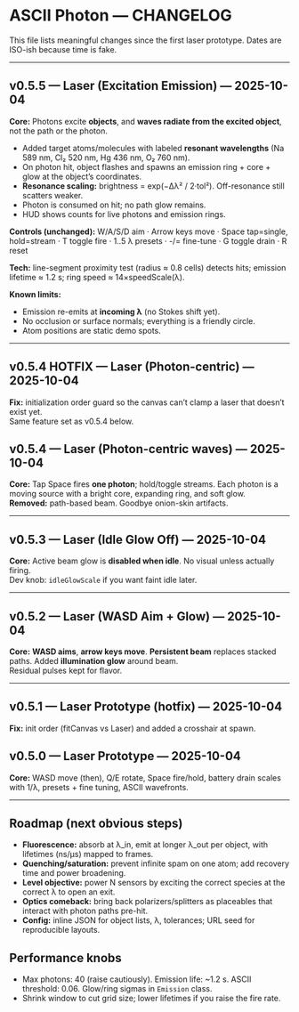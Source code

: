 # ASCII Photon — CHANGELOG

This file lists meaningful changes since the first laser prototype. Dates are ISO-ish because time is fake.

---

## v0.5.5 — Laser (Excitation Emission) — 2025-10-04
**Core:** Photons excite **objects**, and **waves radiate from the excited object**, not the path or the photon.

- Added target atoms/molecules with labeled **resonant wavelengths** (Na 589 nm, Cl₂ 520 nm, Hg 436 nm, O₂ 760 nm).
- On photon hit, object flashes and spawns an emission ring + core + glow at the object’s coordinates.
- **Resonance scaling:** brightness = exp(−Δλ² / 2·tol²). Off-resonance still scatters weaker.
- Photon is consumed on hit; no path glow remains.
- HUD shows counts for live photons and emission rings.

**Controls (unchanged):**
W/A/S/D aim · Arrow keys move · Space tap=single, hold=stream · T toggle fire · 1..5 λ presets · -/= fine-tune · G toggle drain · R reset

**Tech:** line-segment proximity test (radius ≈ 0.8 cells) detects hits; emission lifetime ≈ 1.2 s; ring speed ≈ 14×speedScale(λ).

**Known limits:**
- Emission re-emits at **incoming λ** (no Stokes shift yet).
- No occlusion or surface normals; everything is a friendly circle.
- Atom positions are static demo spots.

---

## v0.5.4 HOTFIX — Laser (Photon-centric) — 2025-10-04
**Fix:** initialization order guard so the canvas can’t clamp a laser that doesn’t exist yet.  
Same feature set as v0.5.4 below.

## v0.5.4 — Laser (Photon-centric waves) — 2025-10-04
**Core:** Tap Space fires **one photon**; hold/toggle streams. Each photon is a moving source with a bright core, expanding ring, and soft glow.  
**Removed:** path-based beam. Goodbye onion-skin artifacts.

---

## v0.5.3 — Laser (Idle Glow Off) — 2025-10-04
**Core:** Active beam glow is **disabled when idle**. No visual unless actually firing.  
Dev knob: `idleGlowScale` if you want faint idle later.

---

## v0.5.2 — Laser (WASD Aim + Glow) — 2025-10-04
**Core:** **WASD aims**, **arrow keys move**. **Persistent beam** replaces stacked paths. Added **illumination glow** around beam.  
Residual pulses kept for flavor.

---

## v0.5.1 — Laser Prototype (hotfix) — 2025-10-04
**Fix:** init order (fitCanvas vs Laser) and added a crosshair at spawn.

## v0.5.0 — Laser Prototype — 2025-10-04
**Core:** WASD move (then), Q/E rotate, Space fire/hold, battery drain scales with 1/λ, presets + fine tuning, ASCII wavefronts.

---

## Roadmap (next obvious steps)
- **Fluorescence:** absorb at λ_in, emit at longer λ_out per object, with lifetimes (ns/µs) mapped to frames.
- **Quenching/saturation:** prevent infinite spam on one atom; add recovery time and power broadening.
- **Level objective:** power N sensors by exciting the correct species at the correct λ to open an exit.
- **Optics comeback:** bring back polarizers/splitters as placeables that interact with photon paths pre-hit.
- **Config:** inline JSON for object lists, λ, tolerances; URL seed for reproducible layouts.

## Performance knobs
- Max photons: 40 (raise cautiously). Emission life: ~1.2 s. ASCII threshold: 0.06. Glow/ring sigmas in `Emission` class.
- Shrink window to cut grid size; lower lifetimes if you raise the fire rate.

